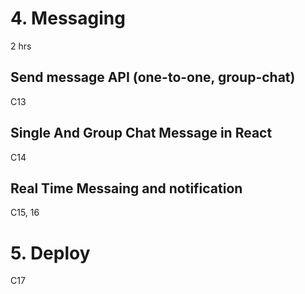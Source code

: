 # 4. Messaging

2 hrs



## Send message API (one-to-one, group-chat)

C13



## Single And Group Chat Message in React

C14



## Real Time Messaing and notification

C15, 16





# 5. Deploy

C17